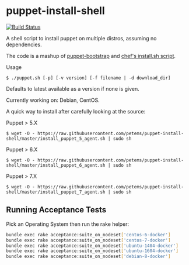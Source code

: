 puppet-install-shell
====================

[![Build Status](https://travis-ci.org/petems/puppet-install-shell.png)](https://travis-ci.org/petems/puppet-install-shell)

A shell script to install puppet on multiple distros, assuming no dependencies.

The code is a mashup of [puppet-bootstrap](https://github.com/hashicorp/puppet-bootstrap) and [chef's install.sh script](https://www.getchef.com/chef/install.sh).

Usage
```
$ ./puppet.sh [-p] [-v version] [-f filename | -d download_dir]
```

Defaults to latest available as a version if none is given.

Currently working on: Debian, CentOS.

A quick way to install after carefully looking at the source:

Puppet > 5.X
```
$ wget -O - https://raw.githubusercontent.com/petems/puppet-install-shell/master/install_puppet_5_agent.sh | sudo sh
```

Puppet > 6.X
```
$ wget -O - https://raw.githubusercontent.com/petems/puppet-install-shell/master/install_puppet_6_agent.sh | sudo sh
```

Puppet > 7.X
```
$ wget -O - https://raw.githubusercontent.com/petems/puppet-install-shell/master/install_puppet_7_agent.sh | sudo sh
```

## Running Acceptance Tests

Pick an Operating System then run the rake helper:

```bash
bundle exec rake acceptance:suite_on_nodeset['centos-6-docker']
bundle exec rake acceptance:suite_on_nodeset['centos-7-docker']
bundle exec rake acceptance:suite_on_nodeset['ubuntu-1404-docker']
bundle exec rake acceptance:suite_on_nodeset['ubuntu-1604-docker']
bundle exec rake acceptance:suite_on_nodeset['debian-8-docker']
```
